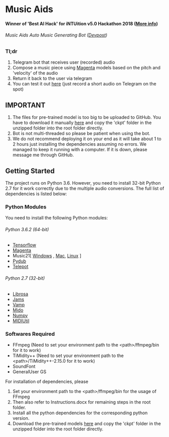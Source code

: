 # Music Aids

#### Winner of 'Best AI Hack' for iNTUition v5.0 Hackathon 2018 ([More info](https://intuitionv5.devpost.com/))

###### Music Aids Auto Music Generating Bot ([Devpost](https://devpost.com/software/musickeet))

### Tl;dr
1. Telegram bot that receives user (recorded) audio
2. Compose a music piece using [Magenta](https://github.com/tensorflow/magenta) models based on the pitch and 'velocity' of the audio
3. Return it back to the user via telegram
4. You can test it out [here](http://t.me/musickeetbot) (just record a short audio on Telegram on the spot)

## IMPORTANT
1. The files for pre-trained model is too big to be uploaded to GitHub. You have to download it manually [here](http://www.mediafire.com/file/1hbbuv275lq99gg/ckpt.zip/file) and copy the 'ckpt' folder in the unzipped folder into the root folder directly.
2. Bot is not multi-threaded so please be patient when using the bot.
3. We do not recommend deploying it on your end as it will take about 1 to 2 hours just installing the dependencies assuming no errors. We managed to keep it running with a computer. If it is down, please message me through GitHub.


## Getting Started

The project runs on Python 3.6. However, you need to install 32-bit Python 2.7 for it work correctly due to the multiple audio conversions. The full list of dependencies is listed below:

### Python Modules

You need to install the following Python modules:

###### Python 3.6.2 (64-bit)

* [Tensorflow](https://www.tensorflow.org/install/)
* [Magenta](https://github.com/tensorflow/magenta)
* Music21[ [Windows](http://web.mit.edu/music21/doc/installing/installWindows.html) , [Mac](http://web.mit.edu/music21/doc/installing/installMac.html), [Linux](http://web.mit.edu/music21/doc/installing/installLinux.html) ]
* [Pydub](https://pypi.org/project/pydub/)
* [Telepot](https://telepot.readthedocs.io/en/latest/)

###### Python 2.7 (32-bit)

* [Librosa](https://librosa.github.io/librosa/install.html)
* [Jams](https://pypi.org/project/jams/)
* [Vamp](https://pypi.org/project/vamp/)
* [Mido](https://pypi.org/project/mido/)
* [Numpy](https://scipy.org/install.html)
* [MIDIUtil](https://pypi.org/project/MIDIUtil/)

### Softwares Required

* FFmpeg (Need to set your environment path to the \<path>/ffmpeg/bin for it to work)
* TiMidity++ (Need to set your environment path to the \<path>/TiMidity++-2.15.0 for it to work)
* SoundFont
* GeneralUser GS

For installation of dependencies, please
1. Set your environment path to the \<path>/ffmpeg/bin for the usage of FFmpeg
2. Then also refer to Instructions.docx for remaining steps in the root folder.
3. Install all the python dependencies for the corresponding python version.
4. Download the pre-trained models [here](http://www.mediafire.com/file/1hbbuv275lq99gg/ckpt.zip/file) and copy the 'ckpt' folder in the unzipped folder into the root folder directly.
